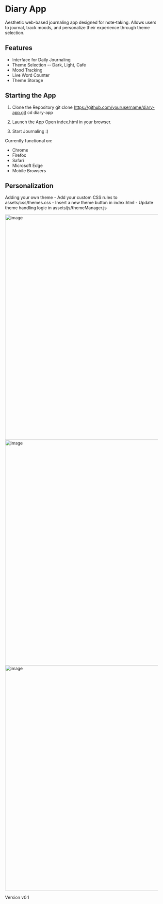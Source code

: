 # Diary App

Aesthetic web-based journaling app designed for note-taking. Allows users to journal, track moods, and personalize their experience through theme selection.

## Features

- Interface for Daily Journaling
- Theme Selection -- Dark, Light, Cafe
- Mood Tracking
- Live Word Counter
- Theme Storage

## Starting the App

1) Clone the Repository
    git clone https://github.com/yourusername/diary-app.git
    cd diary-app

2) Launch the App
    Open index.html in your browser.

3) Start Journaling :)

Currently functional on:
- Chrome
- Firefox
- Safari
- Microsoft Edge
- Mobile Browsers

## Personalization

Adding your own theme
    - Add your custom CSS rules to assets/css/themes.css
    - Insert a new theme button in index.html
    - Update theme handling logic in assets/js/themeManager.js

<img width="930" height="743" alt="image" src="https://github.com/user-attachments/assets/91b6335a-f7f3-45fd-8d52-e15be4ae1ff9" />
<img width="930" height="743" alt="image" src="https://github.com/user-attachments/assets/7a346510-f5a5-4322-afc5-e6c38f90a6fa" />
<img width="930" height="743" alt="image" src="https://github.com/user-attachments/assets/a9632749-b590-4a5b-b59d-7cbabf92282e" />




Version v0.1
